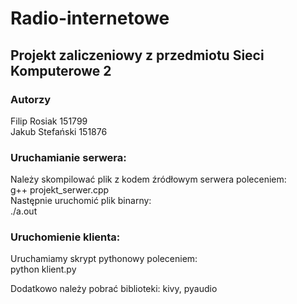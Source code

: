 # Radio-internetowe
## Projekt zaliczeniowy z przedmiotu Sieci Komputerowe 2  
### Autorzy
Filip Rosiak 151799  
Jakub Stefański 151876  

### Uruchamianie serwera:
Należy skompilować plik z kodem źródłowym serwera poleceniem:  
g++ projekt_serwer.cpp  
Następnie uruchomić plik binarny:  
./a.out  

### Uruchomienie klienta:  
Uruchamiamy skrypt pythonowy poleceniem:  
python klient.py  

Dodatkowo należy pobrać biblioteki: kivy, pyaudio
